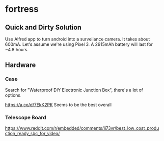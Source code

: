 # fortress

## Quick and Dirty Solution

Use Alfred app to turn android into a surveilance camera. It takes about 600mA. Let's assume we're using Pixel 3. A 2915mAh battery will last for ~4.8 hours.

## Hardware

### Case

Search for "Waterproof DIY Electronic Junction Box", there's a lot of options.

https://a.co/d/7EkK2PK Seems to be the best overall


### Telescope Board

https://www.reddit.com/r/embedded/comments/ii73vr/best_low_cost_production_ready_sbc_for_video/
